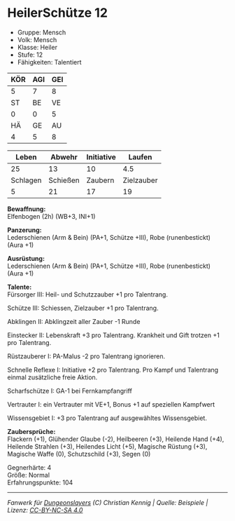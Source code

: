 # HeilerSchütze 12  
- Gruppe: Mensch  
- Volk: Mensch  
- Klasse: Heiler  
- Stufe: 12  
- Fähigkeiten: Talentiert  


| KÖR | AGI | GEI |  
| --- | --- | --- |  
| 5   | 7   | 8   |
| ST  | BE  | VE  |  
| 0   | 0   | 5   |
| HÄ  | GE  | AU  |  
| 4   | 5   | 8   |


| Leben    | Abwehr   | Initiative | Laufen     |
| -------- | -------- | ---------- | ---------- |
| 25       | 13       | 10         | 4.5        |
| Schlagen | Schießen | Zaubern    | Zielzauber |
| 5        | 21       | 17         | 19         |

**Bewaffnung:**  
Elfenbogen (2h) (WB+3, INI+1)

**Panzerung:**  
Lederschienen (Arm & Bein) (PA+1, Schütze +III), Robe (runenbestickt) (Aura +1)

**Ausrüstung:**  
Lederschienen (Arm & Bein) (PA+1, Schütze +III), Robe (runenbestickt) (Aura +1)

**Talente:**  
Fürsorger III: Heil- und Schutzzauber +1 pro Talentrang. 

Schütze III: Schiessen, Zielzauber +1 pro Talentrang. 

Abklingen II: Abklingzeit aller Zauber -1 Runde 

Einstecker II: Lebenskraft +3 pro Talentrang. Krankheit und Gift trotzen +1 pro Talentrang. 

Rüstzauberer I: PA-Malus -2 pro Talentrang ignorieren. 

Schnelle Reflexe I: Initiative +2 pro Talentrang. Pro Kampf und Talentrang einmal zusätzliche freie Aktion. 

Scharfschütze I: GA-1 bei Fernkampfangriff 

Vertrauter I: ein Vertrauter mit VE+1, Bonus +1 auf speziellen Kampfwert 

Wissensgebiet I: +3 pro Talentrang auf ausgewähltes Wissensgebiet. 


**Zaubersprüche:**  
Flackern (+1), Glühender Glaube (-2), Heilbeeren (+3), Heilende Hand (+4), Heilende Strahlen (+3), Heilendes Licht (+5), Magische Rüstung (+3), Magische Waffe (0), Schutzschild (+3), Segen (0)

Gegnerhärte: 4  
Größe: Normal  
Erfahrungspunkte: 104  



___
*Fanwerk für [Dungeonslayers](https://www.dungeonslayers.net/) (C) Christian Kennig | Quelle: Beispiele | Lizenz: [CC-BY-NC-SA 4.0](https://creativecommons.org/licenses/by-nc-sa/4.0/deed.de)*